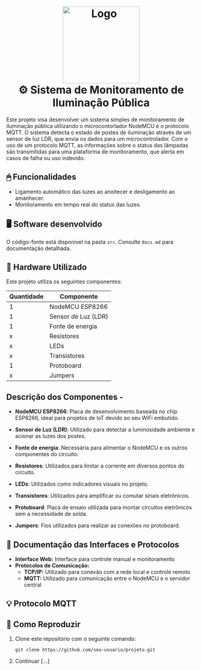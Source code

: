   <h1 align="center" id="project_name">
  <img src="https://github.com/user-attachments/assets/b2d46483-62ba-4f6b-a25e-000a550c525e" alt="Logo" width="204px">
  <br>
  ⚙ Sistema de Monitoramento de Iluminação Pública  
  <br> </h1>
Este projeto visa desenvolver um sistema simples de monitoramento de iluminação pública utilizando o microcontorlador NodeMCU e o protocolo MQTT. O sistema detecta o estado de postes de iluminação através de um sensor de luz LDR, que envia os dados para um microcontrolador. Com o uso de um protocolo MQTT, as informações sobre o status das lâmpadas são transmitidas para uma plataforma de monitoramento, que alerta em casos de falha ou uso indevido. 

## 🖱 Funcionalidades
- Ligamento automático das luzes ao anoitecer e desligamento ao amanhecer.
- Monitoramento em tempo real do status das luzes.

## 🖥 Software desenvolvido 
O código-fonte está disponível na pasta `src`. Consulte `docs.md` para documentação detalhada.

## 🔌 Hardware Utilizado

Este projeto utiliza os seguintes componentes: 

| Quantidade | Componente | 
|------------|------------|
|     1      | NodeMCU ESP8266 | 
| 1 | Sensor de Luz (LDR) | 
| 1 | Fonte de energia | 
| x | Resistores | 
| x | LEDs | 
| x | Transistores |
| 1 | Protoboard | 
| x | Jumpers |


## Descrição dos Componentes - 

- **NodeMCU ESP8266**: Placa de desenvolvimento baseada no chip ESP8266, ideal para projetos de IoT devido ao seu WiFi embutido. 
- **Sensor de Luz (LDR)**: Utilizado para detectar a luminosidade ambiente e acionar as luzes dos postes. 
- **Fonte de energia**: Necessária para alimentar o NodeMCU e os outros componentes do circuito. 
- **Resistores**: Utilizados para limitar a corrente em diversos pontos do circuito. 
- **LEDs**: Utilizados como indicadores visuais no projeto. 
- **Transistores**: Utilizados para amplificar ou comutar sinais eletrônicos. 
- **Protoboard**: Placa de ensaio utilizada para montar circuitos eletrônicos sem a necessidade de solda. 



- **Jumpers**: Fios utilizados para realizar as conexões no protoboard.


## 📁 Documentação das Interfaces e Protocolos

- **Interface Web:** Interface para controle manual e monitoramento
- **Protocolos de Comunicação:** 
  - **TCP/IP:** Utilizado para conexão com a rede local e controle remoto
  - **MQTT:** Utilizado para comunicação entre o NodeMCU e o servidor central
 
## 💡 Protocolo MQTT


## 📌 Como Reproduzir 

1. Clone este repositório com o seguinte comando:

    `git clone https://github.com/seu-usuario/projeto.git` <br>

2. Continuar [...]

